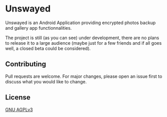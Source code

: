 # Unswayed

Unswayed is an Android Application providing encrypted photos backup and gallery app functionnalities.

The project is still (as you can see) under development, there are no plans to release it to a large audience (maybe just for a few friends and if all goes well, a closed beta could be considered).

## Contributing
Pull requests are welcome. For major changes, please open an issue first to discuss what you would like to change.

## License
[GNU AGPLv3](https://choosealicense.com/licenses/agpl-3.0/)